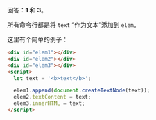 回答：**1 和 3**。

所有命令行都是将 `text` “作为文本”添加到 `elem`。

这里有个简单的例子：

```html run height=80
<div id="elem1"></div>
<div id="elem2"></div>
<div id="elem3"></div>
<script>
  let text = '<b>text</b>';

  elem1.append(document.createTextNode(text));
  elem2.textContent = text;
  elem3.innerHTML = text;
</script>
```
